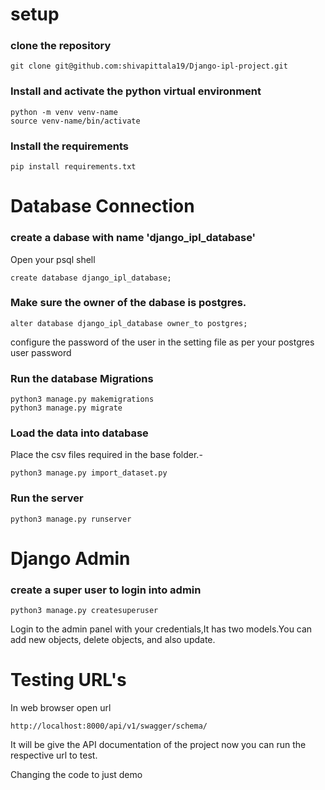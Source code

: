 # setup

### clone the repository
```
git clone git@github.com:shivapittala19/Django-ipl-project.git
```

### Install and activate the python virtual environment
```
python -m venv venv-name
source venv-name/bin/activate
```


### Install the requirements
```
pip install requirements.txt
```

# Database Connection

### create a dabase with name 'django_ipl_database'
Open your psql shell
```
create database django_ipl_database;
```
### Make sure the owner of the dabase is postgres.

```
alter database django_ipl_database owner_to postgres;
```
configure the password of the user in the setting file as per your postgres user password
 
### Run the database Migrations
```
python3 manage.py makemigrations
python3 manage.py migrate
```

### Load the data into database 
Place the csv files required in the base folder.-
```
python3 manage.py import_dataset.py
```
### Run the server

```
python3 manage.py runserver
```

# Django Admin

### create a super user to login into admin
```
python3 manage.py createsuperuser
```
Login to the admin panel with your credentials,It has two models.You can add new objects, delete objects, and also update.

# Testing URL's

In web browser open url 
```
http://localhost:8000/api/v1/swagger/schema/
```
It will be give the API documentation of the project now you can run the respective url to test.

Changing the code to just demo